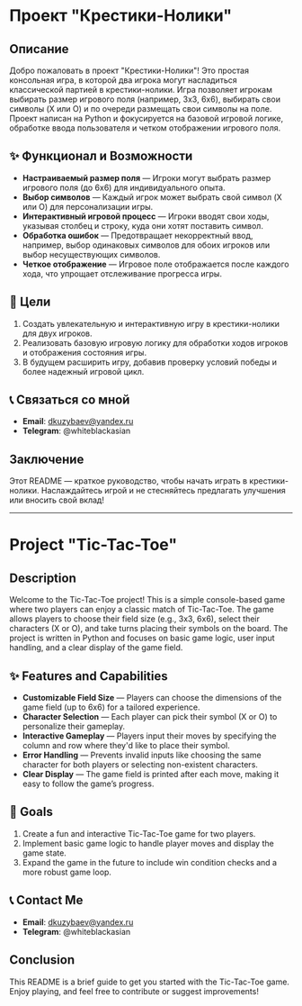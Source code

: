 # Проект "Крестики-Нолики"

## Описание

Добро пожаловать в проект "Крестики-Нолики"! Это простая консольная игра, в которой два игрока могут насладиться классической партией в крестики-нолики. Игра позволяет игрокам выбирать размер игрового поля (например, 3x3, 6x6), выбирать свои символы (X или O) и по очереди размещать свои символы на поле. Проект написан на Python и фокусируется на базовой игровой логике, обработке ввода пользователя и четком отображении игрового поля.

## ✨ Функционал и Возможности

- **Настраиваемый размер поля** — Игроки могут выбрать размер игрового поля (до 6x6) для индивидуального опыта.
- **Выбор символов** — Каждый игрок может выбрать свой символ (X или O) для персонализации игры.
- **Интерактивный игровой процесс** — Игроки вводят свои ходы, указывая столбец и строку, куда они хотят поставить символ.
- **Обработка ошибок** — Предотвращает некорректный ввод, например, выбор одинаковых символов для обоих игроков или выбор несуществующих символов.
- **Четкое отображение** — Игровое поле отображается после каждого хода, что упрощает отслеживание прогресса игры.

## 🎯 Цели

1. Создать увлекательную и интерактивную игру в крестики-нолики для двух игроков.
2. Реализовать базовую игровую логику для обработки ходов игроков и отображения состояния игры.
3. В будущем расширить игру, добавив проверку условий победы и более надежный игровой цикл.

## 📞 Связаться со мной

- **Email**: dkuzybaev@yandex.ru  
- **Telegram**: @whiteblackasian

## Заключение

Этот README — краткое руководство, чтобы начать играть в крестики-нолики. Наслаждайтесь игрой и не стесняйтесь предлагать улучшения или вносить свой вклад!

_______________________________________________________________________________________________________________________________________________________________________________________________________________________________________________________________________________

# Project "Tic-Tac-Toe"

## Description

Welcome to the Tic-Tac-Toe project! This is a simple console-based game where two players can enjoy a classic match of Tic-Tac-Toe. The game allows players to choose their field size (e.g., 3x3, 6x6), select their characters (X or O), and take turns placing their symbols on the board. The project is written in Python and focuses on basic game logic, user input handling, and a clear display of the game field.

## ✨ Features and Capabilities

- **Customizable Field Size** — Players can choose the dimensions of the game field (up to 6x6) for a tailored experience.
- **Character Selection** — Each player can pick their symbol (X or O) to personalize their gameplay.
- **Interactive Gameplay** — Players input their moves by specifying the column and row where they'd like to place their symbol.
- **Error Handling** — Prevents invalid inputs like choosing the same character for both players or selecting non-existent characters.
- **Clear Display** — The game field is printed after each move, making it easy to follow the game’s progress.

## 🎯 Goals

1. Create a fun and interactive Tic-Tac-Toe game for two players.
2. Implement basic game logic to handle player moves and display the game state.
3. Expand the game in the future to include win condition checks and a more robust game loop.

## 📞 Contact Me

- **Email**: dkuzybaev@yandex.ru  
- **Telegram**: @whiteblackasian

## Conclusion

This README is a brief guide to get you started with the Tic-Tac-Toe game. Enjoy playing, and feel free to contribute or suggest improvements!
